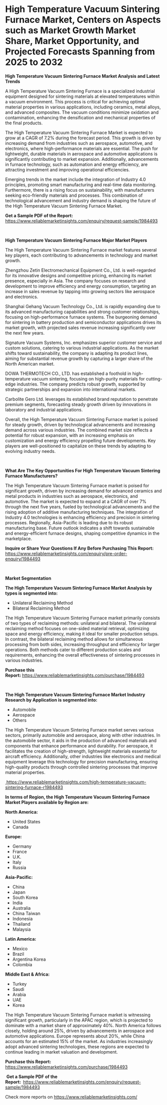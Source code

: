 <p><h1>High Temperature Vacuum Sintering Furnace Market, Centers on Aspects such as Market Growth Market Share, Market Opportunity, and Projected Forecasts Spanning from 2025 to 2032</h1></p><p><strong>High Temperature Vacuum Sintering Furnace Market Analysis and Latest Trends</strong></p>
<p><p>A High Temperature Vacuum Sintering Furnace is a specialized industrial equipment designed for sintering materials at elevated temperatures within a vacuum environment. This process is critical for achieving optimal material properties in various applications, including ceramics, metal alloys, and advanced composites. The vacuum conditions minimize oxidation and contamination, enhancing the densification and mechanical properties of the final products.</p><p>The High Temperature Vacuum Sintering Furnace Market is expected to grow at a CAGR of 7.2% during the forecast period. This growth is driven by increasing demand from industries such as aerospace, automotive, and electronics, where high-performance materials are essential. The push for lightweight, durable materials in aerospace and automotive applications is significantly contributing to market expansion. Additionally, advancements in furnace technology, such as automation and energy efficiency, are attracting investment and improving operational efficiencies. </p><p>Emerging trends in the market include the integration of Industry 4.0 principles, promoting smart manufacturing and real-time data monitoring. Furthermore, there is a rising focus on sustainability, with manufacturers seeking eco-friendly materials and processes. This combination of technological advancement and industry demand is shaping the future of the High Temperature Vacuum Sintering Furnace Market.</p></p>
<p><strong>Get a Sample PDF of the Report:&nbsp;</strong> <a href="https://www.reliablemarketinsights.com/enquiry/request-sample/1984493?utm_campaign=1994&utm_medium=2&utm_source=Github&utm_content=ia&utm_term=20022025&utm_id=high-temperature-vacuum-sintering-furnace">https://www.reliablemarketinsights.com/enquiry/request-sample/1984493</a></p>
<p>&nbsp;</p>
<p><strong>High Temperature Vacuum Sintering Furnace Major Market Players</strong></p>
<p><p>The High Temperature Vacuum Sintering Furnace market features several key players, each contributing to advancements in technology and market growth. </p><p>Zhengzhou Zetin Electromechanical Equipment Co., Ltd. is well-regarded for its innovative designs and competitive pricing, enhancing its market presence, especially in Asia. The company focuses on research and development to improve efficiency and energy consumption, targeting an increase in sales revenue by tapping into growing sectors like aerospace and electronics.</p><p>Shanghai Gehang Vacuum Technology Co., Ltd. is rapidly expanding due to its advanced manufacturing capabilities and strong customer relationships, focusing on high-performance furnace systems. The burgeoning demand for sintering in battery production and semiconductor applications drives its market growth, with projected sales revenue increasing significantly over the next few years.</p><p>Signature Vacuum Systems, Inc. emphasizes superior customer service and custom solutions, catering to various industrial applications. As the market shifts toward sustainability, the company is adapting its product lines, aiming for substantial revenue growth by capturing a larger share of the North American market.</p><p>DOWA THERMOTECH CO., LTD. has established a foothold in high-temperature vacuum sintering, focusing on high-purity materials for cutting-edge industries. The company predicts robust growth, supported by strategic partnerships and expansion into international markets.</p><p>Carbolite Gero Ltd. leverages its established brand reputation to penetrate premium segments, forecasting steady growth driven by innovations in laboratory and industrial applications.</p><p>Overall, the High Temperature Vacuum Sintering Furnace market is poised for steady growth, driven by technological advancements and increasing demand across various industries. The combined market size reflects a potential for robust expansion, with an increasing emphasis on customization and energy efficiency propelling future developments. Key players are well-positioned to capitalize on these trends by adapting to evolving industry needs.</p></p>
<p>&nbsp;</p>
<p><strong>What Are The Key Opportunities For High Temperature Vacuum Sintering Furnace Manufacturers?</strong></p>
<p><p>The High Temperature Vacuum Sintering Furnace market is poised for significant growth, driven by increasing demand for advanced ceramics and metal products in industries such as aerospace, electronics, and automotive. The market is expected to expand at a CAGR of over 7% through the next five years, fueled by technological advancements and the rising adoption of additive manufacturing techniques. The integration of Industry 4.0 technologies is enhancing efficiency and precision in sintering processes. Regionally, Asia-Pacific is leading due to its robust manufacturing base. Future outlook indicates a shift towards sustainable and energy-efficient furnace designs, shaping competitive dynamics in the marketplace.</p></p>
<p><strong>Inquire or Share Your Questions If Any Before Purchasing This Report:</strong> <a href="https://www.reliablemarketinsights.com/enquiry/pre-order-enquiry/1984493?utm_campaign=1994&utm_medium=2&utm_source=Github&utm_content=ia&utm_term=20022025&utm_id=high-temperature-vacuum-sintering-furnace">https://www.reliablemarketinsights.com/enquiry/pre-order-enquiry/1984493</a></p>
<p>&nbsp;</p>
<p><strong>Market Segmentation</strong></p>
<p><strong>The High Temperature Vacuum Sintering Furnace Market Analysis by types is segmented into:</strong></p>
<p><ul><li>Unilateral Reclaiming Method</li><li>Bilateral Reclaiming Method</li></ul></p>
<p><p>The High Temperature Vacuum Sintering Furnace market primarily consists of two types of reclaiming methods: unilateral and bilateral. The unilateral reclaiming method focuses on one-sided material retrieval, optimizing space and energy efficiency, making it ideal for smaller production setups. In contrast, the bilateral reclaiming method allows for simultaneous processing from both sides, increasing throughput and efficiency for larger operations. Both methods cater to different production scales and requirements, enhancing the overall effectiveness of sintering processes in various industries.</p></p>
<p><strong>Purchase this Report:&nbsp;</strong><a href="https://www.reliablemarketinsights.com/purchase/1984493?utm_campaign=1994&utm_medium=2&utm_source=Github&utm_content=ia&utm_term=20022025&utm_id=high-temperature-vacuum-sintering-furnace">https://www.reliablemarketinsights.com/purchase/1984493</a></p>
<p>&nbsp;</p>
<p><strong>The High Temperature Vacuum Sintering Furnace Market Industry Research by Application is segmented into:</strong></p>
<p><ul><li>Automobile</li><li>Aerospace</li><li>Others</li></ul></p>
<p><p>The High Temperature Vacuum Sintering Furnace market serves various sectors, primarily automobile and aerospace, along with other industries. In the automobile sector, it aids in the production of advanced materials and components that enhance performance and durability. For aerospace, it facilitates the creation of high-strength, lightweight materials essential for aircraft efficiency. Additionally, other industries like electronics and medical equipment leverage this technology for precision manufacturing, ensuring high-quality products through controlled sintering processes that improve material properties.</p></p>
<p><a href="https://www.reliablemarketinsights.com/high-temperature-vacuum-sintering-furnace-r1984493?utm_campaign=1994&utm_medium=2&utm_source=Github&utm_content=ia&utm_term=20022025&utm_id=high-temperature-vacuum-sintering-furnace">&nbsp;https://www.reliablemarketinsights.com/high-temperature-vacuum-sintering-furnace-r1984493</a></p>
<p><strong>In terms of Region, the High Temperature Vacuum Sintering Furnace Market Players available by Region are:</strong></p>
<p>
    <p> <strong> North America: </strong>
        <ul>
            <li>United States</li>
            <li>Canada</li>
        </ul>
        </p> 
    <p> <strong> Europe: </strong>
        <ul>
            <li>Germany</li>
            <li>France</li>
            <li>U.K.</li>
            <li>Italy</li>
            <li>Russia</li>
        </ul>
        </p> 
    <p> <strong> Asia-Pacific: </strong>
        <ul>
            <li>China</li>
            <li>Japan</li>
            <li>South Korea</li>
            <li>India</li>
            <li>Australia</li>
            <li>China Taiwan</li>
            <li>Indonesia</li>
            <li>Thailand</li>
            <li>Malaysia</li>
        </ul>
        </p> 
    <p> <strong> Latin America: </strong>
        <ul>
            <li>Mexico</li>
            <li>Brazil</li>
            <li>Argentina Korea</li>
            <li>Colombia</li>
        </ul>
        </p> 
    <p> <strong> Middle East & Africa: </strong>
        <ul>
            <li>Turkey</li>
            <li>Saudi</li>
            <li>Arabia</li>
            <li>UAE</li>
            <li>Korea</li>
        </ul>
    </p>
    </p>
<p><p>The High Temperature Vacuum Sintering Furnace market is witnessing significant growth, particularly in the APAC region, which is projected to dominate with a market share of approximately 40%. North America follows closely, holding around 25%, driven by advancements in aerospace and automotive applications. Europe represents about 20%, while China accounts for an estimated 15% of the market. As industries increasingly adopt advanced sintering technologies, these regions are expected to continue leading in market valuation and development.</p></p>
<p><strong>Purchase this Report: </strong><a href="https://www.reliablemarketinsights.com/purchase/1984493?utm_campaign=1994&utm_medium=2&utm_source=Github&utm_content=ia&utm_term=20022025&utm_id=high-temperature-vacuum-sintering-furnace">https://www.reliablemarketinsights.com/purchase/1984493</a></p>
<p>&nbsp;<strong>Get a Sample PDF of the Report:&nbsp;&nbsp;</strong><a href="https://www.reliablemarketinsights.com/enquiry/request-sample/1984493?utm_campaign=1994&utm_medium=2&utm_source=Github&utm_content=ia&utm_term=20022025&utm_id=high-temperature-vacuum-sintering-furnace">https://www.reliablemarketinsights.com/enquiry/request-sample/1984493</a></p>
<p><strong></strong></p>
<p>Check more reports on <a href="https://www.reliablemarketinsights.com/?utm_campaign=1994&utm_medium=2&utm_source=Github&utm_content=ia&utm_term=20022025&utm_id=high-temperature-vacuum-sintering-furnace">https://www.reliablemarketinsights.com/</a></p>
